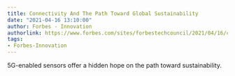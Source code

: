 ```yaml
---
title: Connectivity And The Path Toward Global Sustainability
date: "2021-04-16 13:10:00"
author: Forbes - Innovation
authorlink: https://www.forbes.com/sites/forbestechcouncil/2021/04/16/connectivity-and-the-path-toward-global-sustainability/
tags:
- Forbes-Innovation
---
```

5G-enabled sensors offer a hidden hope on the path toward sustainability.